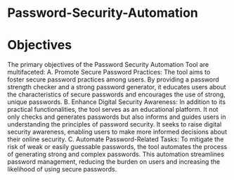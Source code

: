 # Password-Security-Automation

# Objectives

The primary objectives of the Password Security Automation Tool are multifaceted:
   A. Promote Secure Password Practices: The tool aims to foster secure password practices among users. 
   By providing a password strength checker and a strong password generator, 
   it educates users about the characteristics of secure passwords and encourages the use of strong, unique passwords.
   B. Enhance Digital Security Awareness: In addition to its practical functionalities, the tool serves as an educational platform.
   It not only checks and generates passwords but also informs and guides users in understanding the principles of password security.
   It seeks to raise digital security awareness, enabling users to make more informed decisions about their online security.
   C. Automate Password-Related Tasks: To mitigate the risk of weak or easily guessable passwords, the tool automates the process of
   generating strong and complex passwords. This automation streamlines password management, reducing the burden on users and increasing
   the likelihood of using secure passwords.
